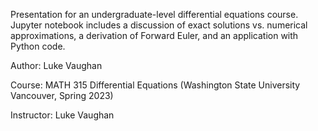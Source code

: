 Presentation for an undergraduate-level differential equations course. Jupyter notebook includes a discussion of exact solutions vs. numerical approximations, a derivation of Forward Euler, and an application with Python code.

Author: Luke Vaughan

Course: MATH 315 Differential Equations (Washington State University Vancouver, Spring 2023)

Instructor: Luke Vaughan
